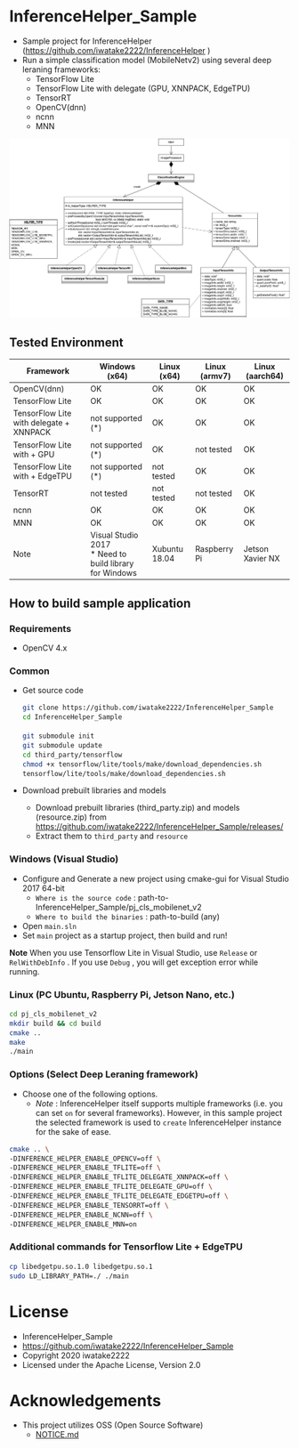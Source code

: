 # InferenceHelper_Sample
- Sample project for InferenceHelper (https://github.com/iwatake2222/InferenceHelper )
- Run a simple classification model (MobileNetv2) using several deep leraning frameworks:
	- TensorFlow Lite
	- TensorFlow Lite with delegate (GPU, XNNPACK, EdgeTPU)
	- TensorRT
	- OpenCV(dnn)
	- ncnn
	- MNN

![Class Diagram](00_doc/class_diagram.png) 

## Tested Environment
| Framework                               | Windows (x64)                       | Linux (x64)   | Linux (armv7) | Linux (aarch64)  |
|-----------------------------------------|-------------------------------------|---------------|---------------|------------------|
| OpenCV(dnn)                             | OK                                  | OK            | OK            | OK               |
| TensorFlow Lite                         | OK                                  | OK            | OK            | OK               |
| TensorFlow Lite with delegate + XNNPACK | not supported (*)                   | OK            | OK            | OK               |
| TensorFlow Lite with + GPU              | not supported (*)                   | OK            | not tested    | OK               |
| TensorFlow Lite with + EdgeTPU          | not supported (*)                   | not tested    | OK            | OK               |
| TensorRT                                | not tested                          | not tested    | not tested    | OK               |
| ncnn                                    | OK                                  | OK            | OK            | OK               |
| MNN                                     | OK                                  | OK            | OK            | OK               |
| Note                                    | Visual Studio 2017 <br>* Need to build library for Windows             | Xubuntu 18.04 | Raspberry Pi  | Jetson Xavier NX |


## How to build sample application
### Requirements
- OpenCV 4.x

### Common 
- Get source code
	```sh
	git clone https://github.com/iwatake2222/InferenceHelper_Sample
	cd InferenceHelper_Sample

	git submodule init
	git submodule update
	cd third_party/tensorflow
	chmod +x tensorflow/lite/tools/make/download_dependencies.sh
	tensorflow/lite/tools/make/download_dependencies.sh
	```

- Download prebuilt libraries and models
	- Download prebuilt libraries (third_party.zip) and models (resource.zip) from https://github.com/iwatake2222/InferenceHelper_Sample/releases/ 
	- Extract them to `third_party` and `resource`

### Windows (Visual Studio)
- Configure and Generate a new project using cmake-gui for Visual Studio 2017 64-bit
	- `Where is the source code` : path-to-InferenceHelper_Sample/pj_cls_mobilenet_v2
	- `Where to build the binaries` : path-to-build	(any)
- Open `main.sln`
- Set `main` project as a startup project, then build and run!

**Note**
When you use Tensorflow Lite in Visual Studio, use `Release` or `RelWithDebInfo` . If you use `Debug` , you will get exception error while running.

### Linux (PC Ubuntu, Raspberry Pi, Jetson Nano, etc.)
```sh
cd pj_cls_mobilenet_v2
mkdir build && cd build
cmake ..
make
./main
```

### Options (Select Deep Leraning framework)
- Choose one of the following options.
	- *Note* : InferenceHelper itself supports multiple frameworks (i.e. you can set `on` for several frameworks). However, in this sample project the selected framework is used to `create` InferenceHelper instance for the sake of ease. 

```sh
cmake .. \
-DINFERENCE_HELPER_ENABLE_OPENCV=off \
-DINFERENCE_HELPER_ENABLE_TFLITE=off \
-DINFERENCE_HELPER_ENABLE_TFLITE_DELEGATE_XNNPACK=off \
-DINFERENCE_HELPER_ENABLE_TFLITE_DELEGATE_GPU=off \
-DINFERENCE_HELPER_ENABLE_TFLITE_DELEGATE_EDGETPU=off \
-DINFERENCE_HELPER_ENABLE_TENSORRT=off \
-DINFERENCE_HELPER_ENABLE_NCNN=off \
-DINFERENCE_HELPER_ENABLE_MNN=on
```

### Additional commands for Tensorflow Lite + EdgeTPU
```sh
cp libedgetpu.so.1.0 libedgetpu.so.1
sudo LD_LIBRARY_PATH=./ ./main
```

# License
- InferenceHelper_Sample
- https://github.com/iwatake2222/InferenceHelper_Sample
- Copyright 2020 iwatake2222
- Licensed under the Apache License, Version 2.0

# Acknowledgements
- This project utilizes OSS (Open Source Software)
	- [NOTICE.md](NOTICE.md)

